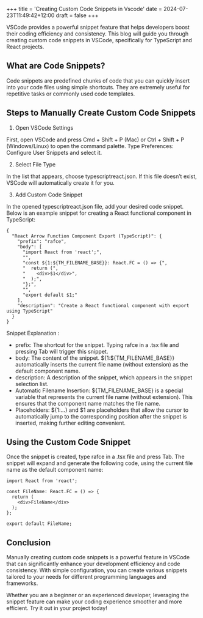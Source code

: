 +++
title = 'Creating Custom Code Snippets in Vscode'
date = 2024-07-23T11:49:42+12:00
draft = false
+++

VSCode provides a powerful snippet feature that helps developers boost their coding efficiency and consistency. This blog will guide you through creating custom code snippets in VSCode, specifically for TypeScript and React projects.   

## What are Code Snippets?

Code snippets are predefined chunks of code that you can quickly insert into your code files using simple shortcuts. They are extremely useful for repetitive tasks or commonly used code templates.  


## Steps to Manually Create Custom Code Snippets
1. Open VSCode Settings

First, open VSCode and press Cmd + Shift + P (Mac) or Ctrl + Shift + P (Windows/Linux) to open the command palette. Type Preferences: Configure User Snippets and select it.

2. Select File Type

In the list that appears, choose typescriptreact.json. If this file doesn’t exist, VSCode will automatically create it for you.

3. Add Custom Code Snippet

In the opened typescriptreact.json file, add your desired code snippet. Below is an example snippet for creating a React functional component in TypeScript:  
```
{
  "React Arrow Function Component Export (TypeScript)": {
    "prefix": "rafce",
    "body": [
      "import React from 'react';",
      "",
      "const ${1:${TM_FILENAME_BASE}}: React.FC = () => {",
      "  return (",
      "    <div>$1</div>",
      "  );",
      "};",
      "",
      "export default $1;"
    ],
    "description": "Create a React functional component with export using TypeScript"
  }
}

```  
Snippet Explanation :  
* prefix: The shortcut for the snippet. Typing rafce in a .tsx file and pressing Tab will trigger this snippet.
* body: The content of the snippet. ${1:${TM_FILENAME_BASE}} automatically inserts the current file name (without extension) as the default component name.
* description: A description of the snippet, which appears in the snippet selection list.  
* Automatic Filename Insertion: ${TM_FILENAME_BASE} is a special variable that represents the current file name (without extension). This ensures that the component name matches the file name.
* Placeholders: ${1:...} and $1 are placeholders that allow the cursor to automatically jump to the corresponding position after the snippet is inserted, making further editing convenient.

## Using the Custom Code Snippet
Once the snippet is created, type rafce in a .tsx file and press Tab. The snippet will expand and generate the following code, using the current file name as the default component name:  
```
import React from 'react';

const FileName: React.FC = () => {
  return (
    <div>FileName</div>
  );
};

export default FileName;

```  

## Conclusion  
Manually creating custom code snippets is a powerful feature in VSCode that can significantly enhance your development efficiency and code consistency. With simple configuration, you can create various snippets tailored to your needs for different programming languages and frameworks.

Whether you are a beginner or an experienced developer, leveraging the snippet feature can make your coding experience smoother and more efficient. Try it out in your project today!